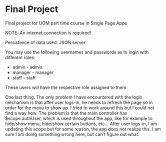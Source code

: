 # Final Project
Final project for UOM part time course in Single Page Apps

NOTE: An internet connection is required!

Persistence of data used: JSON server

You may use the following usernames and passwords as to login with different roles:
  
  * admin - admin
  * manager - manager
  * staff - staff
  
These users will have the respective role assigned to them.


One last thing. The only problem I have encountered with the login mechanism is that after user logs-in, he needs to refresh the page so in order for the menu to show up. I tried to work around this but I could not find a way how. The problem is that the main controller has $scope.authUser, which is used throughout the app, like for example to hide/show menu, hide/show certain buttons, etc... After user logs-in, I am updating this scope but for some reason, the app does not realize this. I am sure I am doing something wrong here, but can't figure out what.

